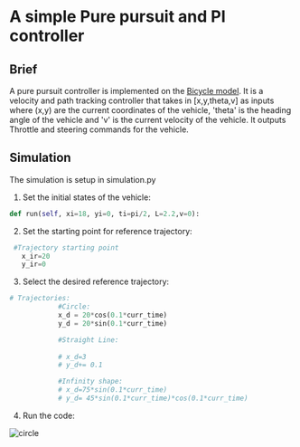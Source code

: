 # A simple Pure pursuit and PI controller
## Brief
A pure pursuit controller is implemented on the [Bicycle model](https://dingyan89.medium.com/simple-understanding-of-kinematic-bicycle-model-81cac6420357).
It is a velocity and path tracking controller that takes in [x,y,theta,v] as inputs where (x,y) are the current coordinates of the vehicle, 'theta' is the heading angle of the vehicle and 'v' is the current velocity of the vehicle.
It outputs Throttle and steering commands for the vehicle.

## Simulation
The simulation is setup in simulation.py 
1. Set the initial states of the vehicle: 
``` python
def run(self, xi=18, yi=0, ti=pi/2, L=2.2,v=0):
```
2. Set the starting point for reference trajectory:
```python
 #Trajectory starting point
   x_ir=20
   y_ir=0
```
3. Select the desired reference trajectory:
```python
# Trajectories:
            #Circle:
            x_d = 20*cos(0.1*curr_time)
            y_d = 20*sin(0.1*curr_time)

            #Straight Line:
            
            # x_d=3
            # y_d+= 0.1

            #Infinity shape:
            # x_d=75*sin(0.1*curr_time)
            # y_d= 45*sin(0.1*curr_time)*cos(0.1*curr_time)
```
4. Run the code:

![circle](/images/circle.png)

